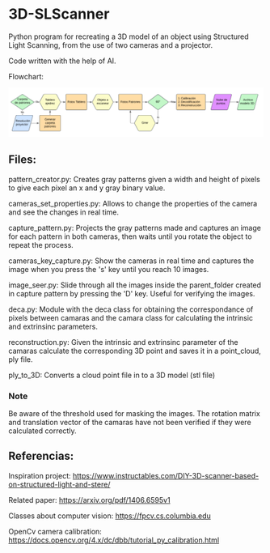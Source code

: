# 3D-SLScanner
Python program for recreating a 3D model of an object using Structured Light Scanning, from the use of two cameras and a projector.

Code written with the help of AI.

Flowchart:

![Flowchart](diagrama_de_flujo.png)

## Files:

pattern_creator.py: Creates gray patterns given a width and height of pixels to give each pixel an x and y gray binary value.

cameras_set_properties.py: Allows to change the properties of the camera and see the changes in real time.

capture_pattern.py: Projects the gray patterns made and captures an image for each pattern in both cameras, then waits until you rotate the object to repeat the process.

cameras_key_capture.py: Show the cameras in real time and captures the image when you press the 's' key until you reach 10 images.

image_seer.py: Slide through all the images inside the parent_folder created in capture pattern by pressing the 'D' key. Useful for verifying the images.

deca.py: Module with the deca class for obtaining the correspondance of pixels between camaras and the camara class for calculating the intrinsic and extrinsinc parameters.

reconstruction.py: Given the intrinsic and extrinsinc parameter of the camaras calculate the corresponding 3D point and saves it in a point_cloud, ply file.

ply_to_3D: Converts a cloud point file in to a 3D model (stl file)

### Note

Be aware of the threshold used for masking the images.
The rotation matrix and translation vector of the camaras have not been verified if they were calculated correctly.

## Referencias:
Inspiration project: https://www.instructables.com/DIY-3D-scanner-based-on-structured-light-and-stere/

Related paper: https://arxiv.org/pdf/1406.6595v1

Classes about computer vision: https://fpcv.cs.columbia.edu

OpenCv camera calibration: https://docs.opencv.org/4.x/dc/dbb/tutorial_py_calibration.html

